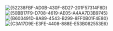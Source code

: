 ![{52238FBF-AD0B-430F-8D27-201F57314F8D}](https://github.com/user-attachments/assets/14e17cef-fee2-40e8-b7b4-a10b267c4c62)
![{50BB17F9-D708-4619-AE05-A4AA7D3B9745}](https://github.com/user-attachments/assets/b1b861c8-513b-4793-9a18-d6472438194c)
![{B603491D-8A89-4543-B299-8FF0B01F4E80}](https://github.com/user-attachments/assets/a6fcf989-9453-47f2-b7b5-28212f944f44)
![{C3A17D9E-E3FE-4408-888E-E53B082553E6}](https://github.com/user-attachments/assets/e3c42c81-0d3b-408e-9da9-d604f1bc577e)
